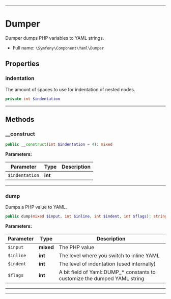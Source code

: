 ***

# Dumper

Dumper dumps PHP variables to YAML strings.



* Full name: `\Symfony\Component\Yaml\Dumper`



## Properties


### indentation

The amount of spaces to use for indentation of nested nodes.

```php
private int $indentation
```






***

## Methods


### __construct



```php
public __construct(int $indentation = 4): mixed
```








**Parameters:**

| Parameter | Type | Description |
|-----------|------|-------------|
| `$indentation` | **int** |  |




***

### dump

Dumps a PHP value to YAML.

```php
public dump(mixed $input, int $inline, int $indent, int $flags): string
```








**Parameters:**

| Parameter | Type | Description |
|-----------|------|-------------|
| `$input` | **mixed** | The PHP value |
| `$inline` | **int** | The level where you switch to inline YAML |
| `$indent` | **int** | The level of indentation (used internally) |
| `$flags` | **int** | A bit field of Yaml::DUMP_* constants to customize the dumped YAML string |




***


***

